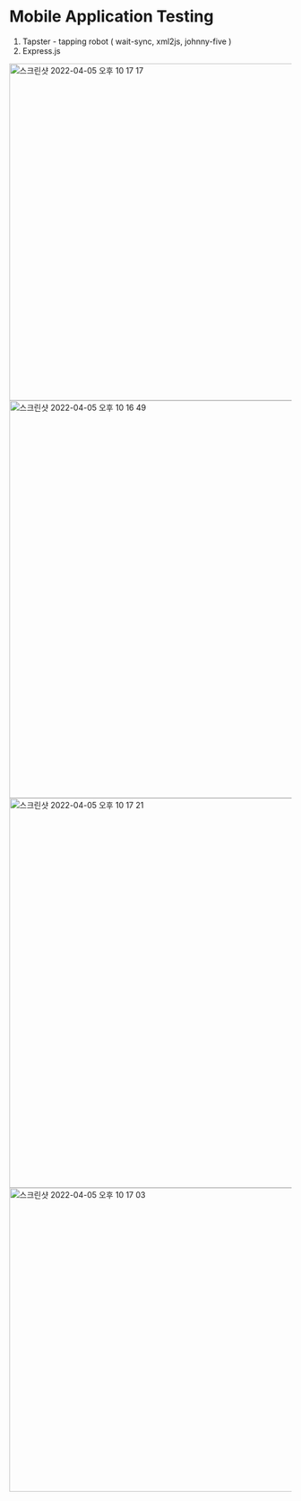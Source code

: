 # Mobile Application Testing

1. Tapster - tapping robot ( wait-sync, xml2js, johnny-five )
2. Express.js


<img width="601" alt="스크린샷 2022-04-05 오후 10 17 17" src="https://user-images.githubusercontent.com/32729389/161762962-ccd4bdc1-2936-4411-b819-c2960082a676.png">

<img width="709" alt="스크린샷 2022-04-05 오후 10 16 49" src="https://user-images.githubusercontent.com/32729389/161763030-3553404c-b31b-40d9-904b-d304e44c4cf9.png">

<img width="695" alt="스크린샷 2022-04-05 오후 10 17 21" src="https://user-images.githubusercontent.com/32729389/161763065-f3f8c275-d130-4a48-8d80-7e2570004250.png">

<img width="542" alt="스크린샷 2022-04-05 오후 10 17 03" src="https://user-images.githubusercontent.com/32729389/161763101-8b15a006-b246-47c6-ac68-85e7891b86df.png">

